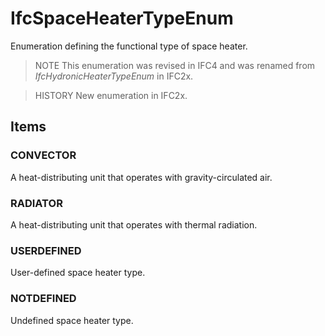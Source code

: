 # IfcSpaceHeaterTypeEnum

Enumeration defining the functional type of space heater.<!-- end of definition -->

> NOTE This enumeration was revised in IFC4 and was renamed from _IfcHydronicHeaterTypeEnum_ in IFC2x.

> HISTORY New enumeration in IFC2x.

## Items

### CONVECTOR
A heat-distributing unit that operates with gravity-circulated air.

### RADIATOR
A heat-distributing unit that operates with thermal radiation.

### USERDEFINED
User-defined space heater type.

### NOTDEFINED
Undefined space heater type.
